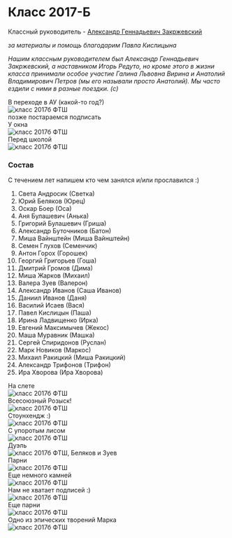 <!--?title Класс 2017-Б -->

# Класс 2017-Б

Классный руководитель - [Александр Геннадьевич Закржевский](/people/zakrzewski/index.html)

_за материалы и помощь благодарим Павла Кислицына_
  
_Нашим классным руководителем был Александр Геннадьевич Закржевский,
а наставником Игорь Редуто, но кроме этого в жизни класса принимали особое участие
Галина Львовна Вирина и Анатолий Владимирович Петров (мы его называли просто Анатолий).
Мы часто ездили с ними в разные поездки. (c)_

<div class="row">
  <div class="col-xl-4 col-sm-12 text-center">
    В переходе в АУ (какой-то год?)<br/>
    <img src="https://pths-archive.github.io/static/img/classes/2017b/group-in-passage.jpg" alt="класс 2017б ФТШ" class="full-width"/><br/>
    <span class="hint">позже постараемся подписать</span>
  </div>
  <div class="col-xl-4 col-sm-12 text-center">
    У окна<br/>
    <img src="https://pths-archive.github.io/static/img/classes/2017b/group-at-window.jpg" alt="класс 2017б ФТШ" class="full-width"/><br/>
    <span class="hint"></span>
  </div>
  <div class="col-xl-4 col-sm-12 text-center">
    Перед школой<br/>
    <img src="https://pths-archive.github.io/static/img/classes/2017b/group-large.jpg" alt="класс 2017б ФТШ" class="full-width"/><br/>
    <span class="hint"></span>
  </div>
</div>

### Состав

С течением лет напишем кто чем занялся и/или прославился :)

1. Света Андросик  (Светка)
1. Юрий Беляков  (Юрец)
1. Оскар Боер  (Оса)
1. Аня Булашевич  (Анька)
1. Григорий Булашевич  (Гриша)
1. Александр Буточников  (Батон)
1. Миша Вайнштейн  (Миша Вайнштейн)
1. Семен Глухов  (Семенчик)
1. Антон Горох  (Горошек)
1. Георгий Григорьев  (Гоша)
1. Дмитрий Громов  (Дима)
1. Миша Жарков  (Михаил)
1. Валера Зуев  (Валерон)
1. Александр Иванов  (Саша Иванов)
1. Даниил Иванов  (Даня)
1. Василий Исаев  (Вася)
1. Павел Кислицын  (Паша)
1. Ирина Ладвищенко  (Ирка)
1. Евгений Максимычев  (Жекос)
1. Маша Муравник  (Машка)
1. Сергей Спиридонов  (Руслан)
1. Марк Новиков  (Маркос)
1. Михаил Ракицкий  (Миша Ракицкий)
1. Александр Трифонов  (Трифон)
1. Ира Хворова  (Ира Хворова)

<div class="row">
  <div class="col-xl-4 col-sm-12 text-center">
    На слете<br/>
    <img src="https://pths-archive.github.io/static/img/classes/2017b/group-touristo.jpg" alt="класс 2017б ФТШ" class="full-width"/><br/>
  </div>
  <div class="col-xl-4 col-sm-12 text-center">
    Всесоюзный Розыск!<br/>
    <img src="https://pths-archive.github.io/static/img/classes/2017b/wanted.png" alt="класс 2017б ФТШ" class="full-width"/><br/>
  </div>
  <div class="col-xl-4 col-sm-12 text-center">
    Стоунхендж :)<br/>
    <img src="https://pths-archive.github.io/static/img/classes/2017b/stonehenge.jpg" alt="класс 2017б ФТШ" class="full-width"/><br/>
  </div>
  <div class="col-xl-4 col-sm-12 text-center">
    С упоротым лисом<br/>
    <img src="https://pths-archive.github.io/static/img/classes/2017b/with-the-fox.jpg" alt="класс 2017б ФТШ" class="full-width"/><br/>
  </div>
  <div class="col-xl-4 col-sm-12 text-center">
    Дуэль<br/>
    <img src="https://pths-archive.github.io/static/img/classes/2017b/duel.jpg" alt="класс 2017б ФТШ, Беляков и Зуев" class="full-width"/><br/>
  </div>
  <div class="col-xl-4 col-sm-12 text-center">
    Парни<br/>
    <img src="https://pths-archive.github.io/static/img/classes/2017b/boys-smiling.jpg" alt="класс 2017б ФТШ" class="full-width"/><br/>
  </div>
  <div class="col-xl-4 col-sm-12 text-center">
    Еще немного камней<br/>
    <img src="https://pths-archive.github.io/static/img/classes/2017b/stones-2.jpg" alt="класс 2017б ФТШ" class="full-width"/><br/>
  </div>
  <div class="col-xl-4 col-sm-12 text-center">
    Нам не хватает подписей :)<br/>
    <img src="https://pths-archive.github.io/static/img/classes/2017b/someone.jpg" alt="класс 2017б ФТШ" class="full-width"/><br/>
  </div>
  <div class="col-xl-4 col-sm-12 text-center">
    Еще парни<br/>
    <img src="https://pths-archive.github.io/static/img/classes/2017b/boys-somewhere.jpg" alt="класс 2017б ФТШ" class="full-width"/><br/>
  </div>
  <div class="col-xl-4 col-sm-12 text-center">
    Одно из эпических творений Марка<br/>
    <img src="https://pths-archive.github.io/static/img/classes/2017b/defibrillator.jpg" alt="класс 2017б ФТШ" class="full-width"/><br/>
  </div>
</div>
